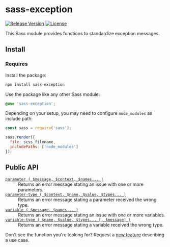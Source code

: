 # sass-exception

[![Release Version](https://img.shields.io/npm/v/sass-exception.svg)](https://www.npmjs.com/package/sass-exception)
[![License](https://img.shields.io/badge/License-MIT-blue.svg)](https://opensource.org/licenses/MIT)

This Sass module provides functions to standardize exception messages.

## Install

### Requires

Install the package:

```bash
npm install sass-exception
```

Use the package like any other Sass module:

```scss
@use 'sass-exception';
```

Depending on your setup, you may need to configure `node_modules` as include path:

```js
const sass = require('sass');

sass.render({
  file: scss_filename,
  includePaths: ['node_modules']
});
```

## Public API

<dl>

  <dt><a href="//github.com/roydukkey/sass-module-exception/tree/master/src/exception/_parameter.sass"><code>parameter ( $message, $context, $names... )</code></a></dt>
  <dd>Returns an error message stating an issue with one or more parameters.</dd>

  <dt><a href="//github.com/roydukkey/sass-module-exception/tree/master/src/exception/_parameter-type.sass"><code>parameter-type ( $context, $name, $value, $types... )</code></a></dt>
  <dd>Returns an error message stating a parameter received the wrong type.</dd>

  <dt><a href="//github.com/roydukkey/sass-module-exception/tree/master/src/exception/_variable.sass"><code>variable ( $message, $names... )</code></a></dt>
  <dd>Returns an error message stating an issue with one or more variables.</dd>

  <dt><a href="//github.com/roydukkey/sass-module-exception/tree/master/src/exception/_variable-type.sass"><code>variable-type ( $name, $value, $types... [, $message] )</code></a></dt>
  <dd>Returns an error message stating a variable received the wrong type.</dd>

</dl>

Don't see the function you're looking for? Request a [new feature](//github.com/roydukkey/sass-module-exception/issues/new) describing a use case.
